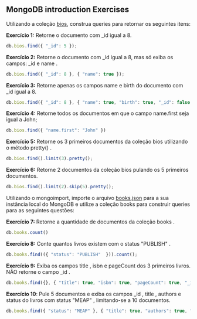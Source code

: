 ## MongoDB introduction Exercises

Utilizando a coleção [bios](https://docs.mongodb.com/manual/reference/bios-example-collection/), construa queries para retornar os seguintes itens:

**Exercício 1:** Retorne o documento com _id igual a 8.

```javascript
db.bios.find({ "_id": 5 });
```

**Exercício 2:** Retorne o documento com _id igual a 8, mas só exiba os campos: _id e name .

```javascript
db.bios.find({ "_id": 8 }, { "name": true });
```

**Exercício 3:** Retorne apenas os campos name e birth do documento com _id igual a 8.

```javascript
db.bios.find({ "_id": 8 }, { "name": true, "birth": true, "_id": false });

```

**Exercício 4:** Retorne todos os documentos em que o campo name.first seja igual a John;

```javascript
db.bios.find({ "name.first": "John" })
```

**Exercício 5:** Retorne os 3 primeiros documentos da coleção bios utilizando o método pretty() .

```javascript
db.bios.find().limit(3).pretty();
```

**Exercício 6:** Retorne 2 documentos da coleção bios pulando os 5 primeiros documentos.

```javascript
db.bios.find().limit(2).skip(5).pretty();
```

Utilizando o mongoimport, importe o arquivo [books.json](./books.json) para a sua instância local do MongoDB e utilize a coleção books para construir queries para as seguintes questões:

**Exercício 7:** Retorne a quantidade de documentos da coleção books .

```javascript
db.books.count()
```

**Exercício 8:** Conte quantos livros existem com o status "PUBLISH" .

```javascript
db.books.find(({ "status": "PUBLISH"  })).count();
```

**Exercício 9:** Exiba os campos title , isbn e pageCount dos 3 primeiros livros. NÃO retorne o campo _id .

```javascript
db.books.find({}, { "title": true, "isbn": true, "pageCount": true, "_id": false }).limit(3).pretty();
```

**Exercício 10**: Pule 5 documentos e exiba os campos _id , title , authors e status do livros com status "MEAP" , limitando-se a 10 documentos.

```javascript
db.books.find({ "status": "MEAP" }, { "title": true, "authors": true, "status": true }).limit(10).skip(5).pretty();
```
